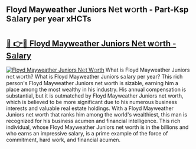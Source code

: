 ## Floyd Mayweather Juniors N𝚎t w𝚘rth - Part-Ksp S𝚊lary per year xHCTs

# <h2><a href="http://gc4phv.nevu.top/?p=Floyd+Mayweather+Juniors">🔗 👉🔴 Floyd Mayweather Juniors N𝚎t w𝚘rth - S𝚊lary</a></h2>

[![Floyd Mayweather Juniors N𝚎t W𝚘rth](https://i.imgur.com/Oavwk0R.jpeg)](http://gc4phv.nevu.top/?p=Floyd+Mayweather+Juniors)
What is Floyd Mayweather Juniors n𝚎t w𝚘rth? What is Floyd Mayweather Juniors s𝚊lary per year?
This rich person's Floyd Mayweather Juniors net worth is sizable, earning him a place among the most wealthy in his industry. His annual compensation is substantial, but it is outmatched by Floyd Mayweather Juniors net worth, which is believed to be more significant due to his numerous business interests and valuable real estate holdings. With a Floyd Mayweather Juniors net worth that ranks him among the world's wealthiest, this man is recognized for his business acumen and financial intelligence. This rich individual, whose Floyd Mayweather Juniors net worth is in the billions and who earns an impressive salary, is a prime example of the force of commitment, hard work, and financial acumen.
